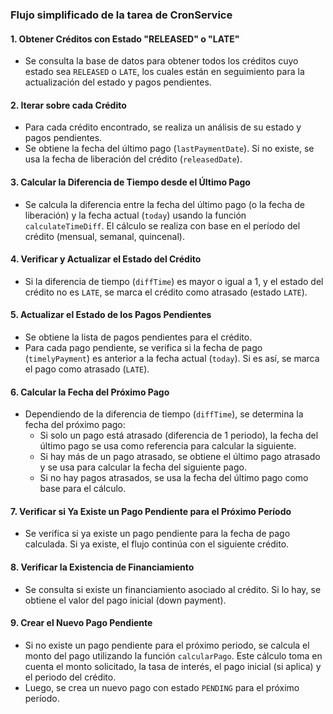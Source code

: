 ### **Flujo simplificado de la tarea de CronService**

#### **1. Obtener Créditos con Estado "RELEASED" o "LATE"**
   - Se consulta la base de datos para obtener todos los créditos cuyo estado sea `RELEASED` o `LATE`, los cuales están en seguimiento para la actualización del estado y pagos pendientes.

#### **2. Iterar sobre cada Crédito**
   - Para cada crédito encontrado, se realiza un análisis de su estado y pagos pendientes.
   - Se obtiene la fecha del último pago (`lastPaymentDate`). Si no existe, se usa la fecha de liberación del crédito (`releasedDate`).

#### **3. Calcular la Diferencia de Tiempo desde el Último Pago**
   - Se calcula la diferencia entre la fecha del último pago (o la fecha de liberación) y la fecha actual (`today`) usando la función `calculateTimeDiff`. El cálculo se realiza con base en el período del crédito (mensual, semanal, quincenal).

#### **4. Verificar y Actualizar el Estado del Crédito**
   - Si la diferencia de tiempo (`diffTime`) es mayor o igual a 1, y el estado del crédito no es `LATE`, se marca el crédito como atrasado (estado `LATE`).

#### **5. Actualizar el Estado de los Pagos Pendientes**
   - Se obtiene la lista de pagos pendientes para el crédito.
   - Para cada pago pendiente, se verifica si la fecha de pago (`timelyPayment`) es anterior a la fecha actual (`today`). Si es así, se marca el pago como atrasado (`LATE`).

#### **6. Calcular la Fecha del Próximo Pago**
   - Dependiendo de la diferencia de tiempo (`diffTime`), se determina la fecha del próximo pago:
     - Si solo un pago está atrasado (diferencia de 1 periodo), la fecha del último pago se usa como referencia para calcular la siguiente.
     - Si hay más de un pago atrasado, se obtiene el último pago atrasado y se usa para calcular la fecha del siguiente pago.
     - Si no hay pagos atrasados, se usa la fecha del último pago como base para el cálculo.

#### **7. Verificar si Ya Existe un Pago Pendiente para el Próximo Período**
   - Se verifica si ya existe un pago pendiente para la fecha de pago calculada. Si ya existe, el flujo continúa con el siguiente crédito.

#### **8. Verificar la Existencia de Financiamiento**
   - Se consulta si existe un financiamiento asociado al crédito. Si lo hay, se obtiene el valor del pago inicial (down payment).

#### **9. Crear el Nuevo Pago Pendiente**
   - Si no existe un pago pendiente para el próximo periodo, se calcula el monto del pago utilizando la función `calcularPago`. Este cálculo toma en cuenta el monto solicitado, la tasa de interés, el pago inicial (si aplica) y el periodo del crédito.
   - Luego, se crea un nuevo pago con estado `PENDING` para el próximo período.
